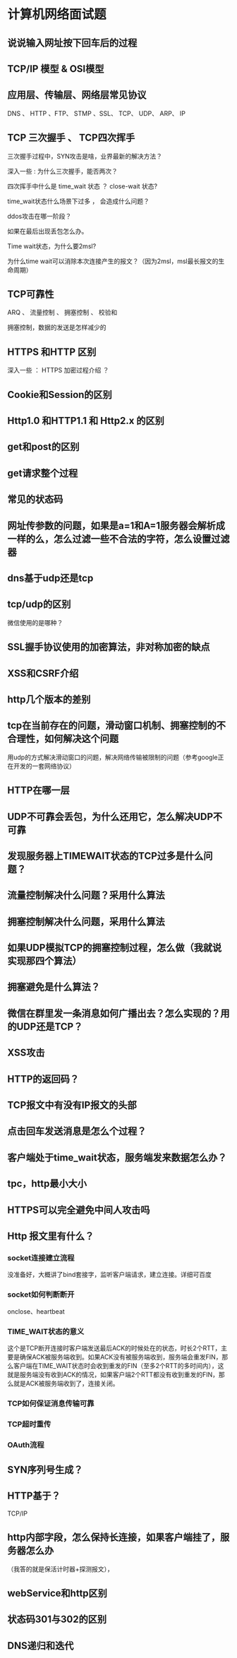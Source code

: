 # 计算机网络面试题

## 说说输入网址按下回车后的过程

## TCP/IP 模型  & OSI模型

## 应用层、传输层、网络层常见协议

DNS 、 HTTP 、FTP、 STMP 、SSL、 TCP、 UDP、 ARP、 IP   

##  TCP 三次握手 、 TCP四次挥手

三次握手过程中，SYN攻击是啥，业界最新的解决方法？

深入一些 :     为什么三次握手，能否两次？

四次挥手中什么是 time_wait 状态 ？ close-wait 状态?

time_wait状态什么场景下过多 ， 会造成什么问题？

ddos攻击在哪一阶段？

如果在最后出现丢包怎么办。

Time wait状态，为什么要2msl?

为什么time wait可以消除本次连接产生的报文？（因为2msl，msl最长报文的生命周期）

## TCP可靠性

ARQ 、 流量控制 、 拥塞控制 、 校验和

拥塞控制，数据的发送是怎样减少的

## HTTPS 和HTTP 区别

深入一些 ： HTTPS 加密过程介绍 ？



##  Cookie和Session的区别

##  Http1.0 和HTTP1.1 和 Http2.x 的区别

## get和post的区别

## get请求整个过程

## 常见的状态码

## 网址传参数的问题，如果是a=1和A=1服务器会解析成一样的么，怎么过滤一些不合法的字符，怎么设置过滤器

## dns基于udp还是tcp

## tcp/udp的区别

微信使用的是哪种？

## SSL握手协议使用的加密算法，非对称加密的缺点

## XSS和CSRF介绍

## http几个版本的差别

## tcp在当前存在的问题，滑动窗口机制、拥塞控制的不合理性，如何解决这个问题

用udp的方式解决滑动窗口的问题，解决网络传输被限制的问题（参考google正在开发的一套网络协议）

## HTTP在哪一层

## UDP不可靠会丢包，为什么还用它，怎么解决UDP不可靠

## 发现服务器上TIMEWAIT状态的TCP过多是什么问题？

## 流量控制解决什么问题？采用什么算法

## 拥塞控制解决什么问题，采用什么算法

##  如果UDP模拟TCP的拥塞控制过程，怎么做（我就说实现那四个算法）

## 拥塞避免是什么算法？

##  微信在群里发一条消息如何广播出去？怎么实现的？用的UDP还是TCP？

## XSS攻击

## HTTP的返回码？

## TCP报文中有没有IP报文的头部

## 点击回车发送消息是怎么个过程？

## 客户端处于time_wait状态，服务端发来数据怎么办？

## tpc，http最小大小

## HTTPS可以完全避免中间人攻击吗

## Http 报文里有什么？

### socket连接建立流程

没准备好，大概讲了bind套接字，监听客户端请求，建立连接。详细可百度

### socket如何判断断开

onclose、heartbeat

### TIME_WAIT状态的意义

这个是TCP断开连接时客户端发送最后ACK的时候处在的状态，时长2个RTT，主要是确保ACK被服务端收到。如果ACK没有被服务端收到，服务端会重发FIN，那么客户端在TIME_WAIT状态时会收到重发的FIN（至多2个RTT的多时间内），这就是服务端没有收到ACK的情况，如果客户端2个RTT都没有收到重发的FIN，那么就是ACK被服务端收到了，连接关闭。  

### TCP如何保证消息传输可靠

### TCP超时重传

### 

### OAuth流程

## SYN序列号生成？

## HTTP基于？

TCP/IP

## http内部字段，怎么保持长连接，如果客户端挂了，服务器怎么办

（我答的就是保活计时器+探测报文），

## webService和http区别

## 状态码301与302的区别

## DNS递归和迭代

